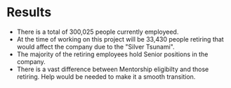 # Results
 
- There is a total of 300,025 people currently employeed.
- At the time of working on this project will be 33,430 people retiring that would affect the company due to the "Silver Tsunami".
- The majority of the retiring employees hold Senior positions in the company.
- There is a vast difference between Mentorship eligibilty and those retiring. Help would be needed to make it a smooth transition.